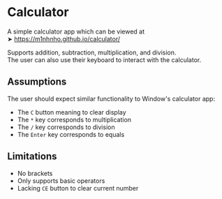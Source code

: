 # Calculator
A simple calculator app which can be viewed at  
➤ https://m1nhnho.github.io/calculator/

Supports addition, subtraction, multiplication, and division.  
The user can also use their keyboard to interact with the calculator.

## Assumptions
The user should expect similar functionality to Window's calculator app:
- The `C` button meaning to clear display
- The `*` key corresponds to multiplication
- The `/` key corresponds to division
- The `Enter` key corresponds to equals 

## Limitations
- No brackets
- Only supports basic operators
- Lacking `CE` button to clear current number
